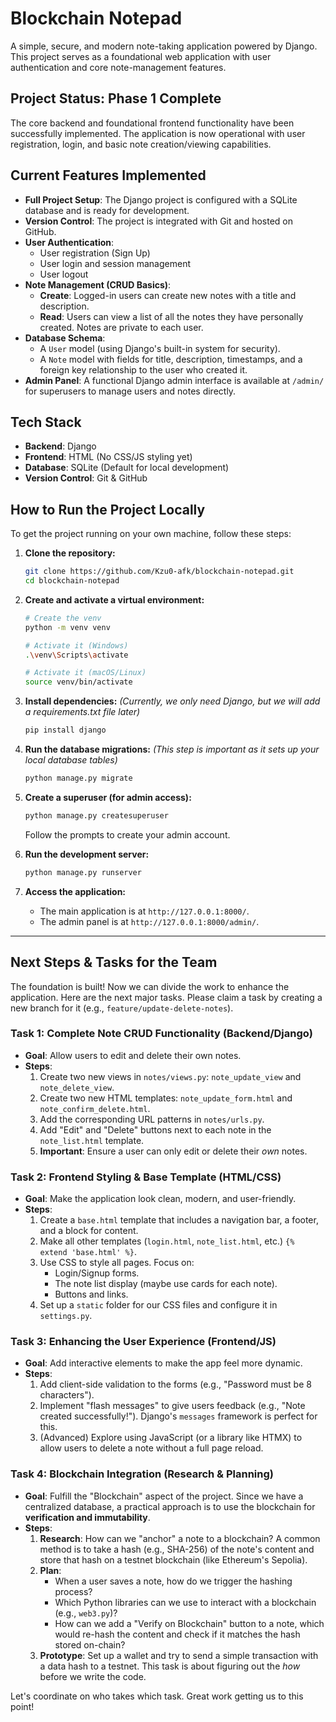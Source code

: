 # Blockchain Notepad

A simple, secure, and modern note-taking application powered by Django. This project serves as a foundational web application with user authentication and core note-management features.

## Project Status: **Phase 1 Complete**

The core backend and foundational frontend functionality have been successfully implemented. The application is now operational with user registration, login, and basic note creation/viewing capabilities.

## Current Features Implemented

*   **Full Project Setup**: The Django project is configured with a SQLite database and is ready for development.
*   **Version Control**: The project is integrated with Git and hosted on GitHub.
*   **User Authentication**:
    *   User registration (Sign Up)
    *   User login and session management
    *   User logout
*   **Note Management (CRUD Basics)**:
    *   **Create**: Logged-in users can create new notes with a title and description.
    *   **Read**: Users can view a list of all the notes they have personally created. Notes are private to each user.
*   **Database Schema**:
    *   A `User` model (using Django's built-in system for security).
    *   A `Note` model with fields for title, description, timestamps, and a foreign key relationship to the user who created it.
*   **Admin Panel**: A functional Django admin interface is available at `/admin/` for superusers to manage users and notes directly.

## Tech Stack

*   **Backend**: Django
*   **Frontend**: HTML (No CSS/JS styling yet)
*   **Database**: SQLite (Default for local development)
*   **Version Control**: Git & GitHub

## How to Run the Project Locally

To get the project running on your own machine, follow these steps:

1.  **Clone the repository:**
    ```bash
    git clone https://github.com/Kzu0-afk/blockchain-notepad.git
    cd blockchain-notepad
    ```

2.  **Create and activate a virtual environment:**
    ```bash
    # Create the venv
    python -m venv venv

    # Activate it (Windows)
    .\venv\Scripts\activate

    # Activate it (macOS/Linux)
    source venv/bin/activate
    ```

3.  **Install dependencies:**
    *(Currently, we only need Django, but we will add a requirements.txt file later)*
    ```bash
    pip install django
    ```

4.  **Run the database migrations:**
    *(This step is important as it sets up your local database tables)*
    ```bash
    python manage.py migrate
    ```

5.  **Create a superuser (for admin access):**
    ```bash
    python manage.py createsuperuser
    ```
    Follow the prompts to create your admin account.

6.  **Run the development server:**
    ```bash
    python manage.py runserver
    ```

7.  **Access the application:**
    *   The main application is at `http://127.0.0.1:8000/`.
    *   The admin panel is at `http://127.0.0.1:8000/admin/`.

---

## Next Steps & Tasks for the Team

The foundation is built! Now we can divide the work to enhance the application. Here are the next major tasks. Please claim a task by creating a new branch for it (e.g., `feature/update-delete-notes`).

### Task 1: Complete Note CRUD Functionality (Backend/Django)

*   **Goal**: Allow users to edit and delete their own notes.
*   **Steps**:
    1.  Create two new views in `notes/views.py`: `note_update_view` and `note_delete_view`.
    2.  Create two new HTML templates: `note_update_form.html` and `note_confirm_delete.html`.
    3.  Add the corresponding URL patterns in `notes/urls.py`.
    4.  Add "Edit" and "Delete" buttons next to each note in the `note_list.html` template.
    5.  **Important**: Ensure a user can only edit or delete their *own* notes.

### Task 2: Frontend Styling & Base Template (HTML/CSS)

*   **Goal**: Make the application look clean, modern, and user-friendly.
*   **Steps**:
    1.  Create a `base.html` template that includes a navigation bar, a footer, and a block for content.
    2.  Make all other templates (`login.html`, `note_list.html`, etc.) `{% extend 'base.html' %}`.
    3.  Use CSS to style all pages. Focus on:
        *   Login/Signup forms.
        *   The note list display (maybe use cards for each note).
        *   Buttons and links.
    4.  Set up a `static` folder for our CSS files and configure it in `settings.py`.

### Task 3: Enhancing the User Experience (Frontend/JS)

*   **Goal**: Add interactive elements to make the app feel more dynamic.
*   **Steps**:
    1.  Add client-side validation to the forms (e.g., "Password must be 8 characters").
    2.  Implement "flash messages" to give users feedback (e.g., "Note created successfully!"). Django's `messages` framework is perfect for this.
    3.  (Advanced) Explore using JavaScript (or a library like HTMX) to allow users to delete a note without a full page reload.

### Task 4: Blockchain Integration (Research & Planning)

*   **Goal**: Fulfill the "Blockchain" aspect of the project. Since we have a centralized database, a practical approach is to use the blockchain for **verification and immutability**.
*   **Steps**:
    1.  **Research**: How can we "anchor" a note to a blockchain? A common method is to take a hash (e.g., SHA-256) of the note's content and store that hash on a testnet blockchain (like Ethereum's Sepolia).
    2.  **Plan**:
        *   When a user saves a note, how do we trigger the hashing process?
        *   Which Python libraries can we use to interact with a blockchain (e.g., `web3.py`)?
        *   How can we add a "Verify on Blockchain" button to a note, which would re-hash the content and check if it matches the hash stored on-chain?
    3.  **Prototype**: Set up a wallet and try to send a simple transaction with a data hash to a testnet. This task is about figuring out the *how* before we write the code.

Let's coordinate on who takes which task. Great work getting us to this point!